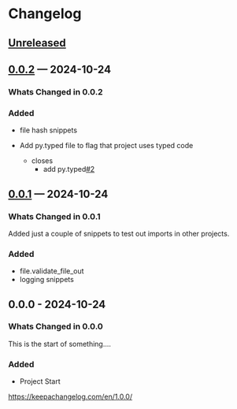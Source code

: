 # Changelog
<!-- markdownlint-disable MD024 -->
<!-- changelog-start -->

## [Unreleased](<https://github.com/DonalChilde/pfmsoft-snippets/0.0.1...refs/heads/dev>)
<!-- Dont forget to:
    - Update the Unreleased compare version to latest release tag
    - Update compare/_previous_version_tag_
    - Delete <a></a> tag
    - Update issues and pull requests as needed.-->
<!-- Copy paste release notes below here -->
<!-- scriv-insert-here -->

## [0.0.2](https://github.com/DonalChilde/pfmsoft-snippets/compare/0.0.1...0.0.2) —  2024-10-24

### Whats Changed in 0.0.2

### Added

- file hash snippets

- Add py.typed file to flag that project uses typed code
  - closes
    - add py.typed[#2](https://github.com/DonalChilde/pfmsoft-snippets/issues/2)

## [0.0.1](https://github.com/DonalChilde/pfmsoft-snippets/compare/0.0.0...0.0.1) —  2024-10-24

### Whats Changed in 0.0.1

Added just a couple of snippets to test out imports in other projects.

### Added

- file.validate_file_out
- logging snippets

## 0.0.0 - 2024-10-24

### Whats Changed in 0.0.0

This is the start of something....

### Added

- Project Start

<https://keepachangelog.com/en/1.0.0/>

<!-- changelog-end -->
